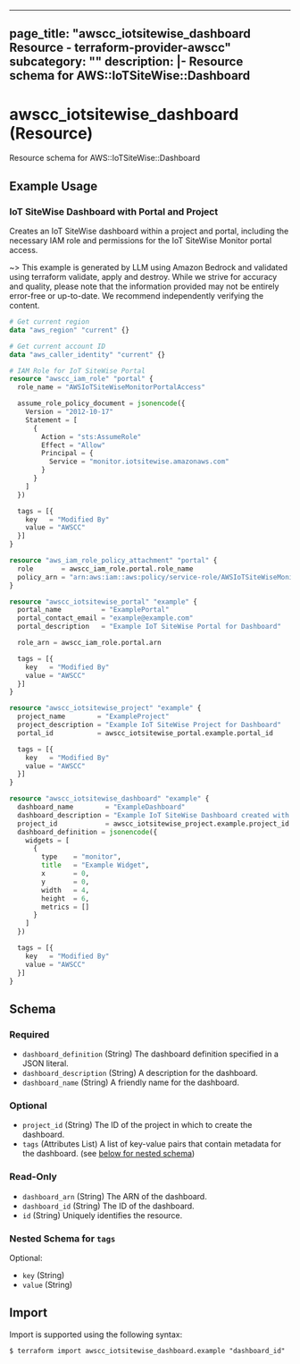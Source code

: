 
---
page_title: "awscc_iotsitewise_dashboard Resource - terraform-provider-awscc"
subcategory: ""
description: |-
  Resource schema for AWS::IoTSiteWise::Dashboard
---

# awscc_iotsitewise_dashboard (Resource)

Resource schema for AWS::IoTSiteWise::Dashboard

## Example Usage

### IoT SiteWise Dashboard with Portal and Project

Creates an IoT SiteWise dashboard within a project and portal, including the necessary IAM role and permissions for the IoT SiteWise Monitor portal access.

~> This example is generated by LLM using Amazon Bedrock and validated using terraform validate, apply and destroy. While we strive for accuracy and quality, please note that the information provided may not be entirely error-free or up-to-date. We recommend independently verifying the content.

```terraform
# Get current region
data "aws_region" "current" {}

# Get current account ID
data "aws_caller_identity" "current" {}

# IAM Role for IoT SiteWise Portal
resource "awscc_iam_role" "portal" {
  role_name = "AWSIoTSiteWiseMonitorPortalAccess"

  assume_role_policy_document = jsonencode({
    Version = "2012-10-17"
    Statement = [
      {
        Action = "sts:AssumeRole"
        Effect = "Allow"
        Principal = {
          Service = "monitor.iotsitewise.amazonaws.com"
        }
      }
    ]
  })

  tags = [{
    key   = "Modified By"
    value = "AWSCC"
  }]
}

resource "aws_iam_role_policy_attachment" "portal" {
  role       = awscc_iam_role.portal.role_name
  policy_arn = "arn:aws:iam::aws:policy/service-role/AWSIoTSiteWiseMonitorPortalAccess"
}

resource "awscc_iotsitewise_portal" "example" {
  portal_name          = "ExamplePortal"
  portal_contact_email = "example@example.com"
  portal_description   = "Example IoT SiteWise Portal for Dashboard"

  role_arn = awscc_iam_role.portal.arn

  tags = [{
    key   = "Modified By"
    value = "AWSCC"
  }]
}

resource "awscc_iotsitewise_project" "example" {
  project_name        = "ExampleProject"
  project_description = "Example IoT SiteWise Project for Dashboard"
  portal_id           = awscc_iotsitewise_portal.example.portal_id

  tags = [{
    key   = "Modified By"
    value = "AWSCC"
  }]
}

resource "awscc_iotsitewise_dashboard" "example" {
  dashboard_name        = "ExampleDashboard"
  dashboard_description = "Example IoT SiteWise Dashboard created with AWSCC provider"
  project_id            = awscc_iotsitewise_project.example.project_id
  dashboard_definition = jsonencode({
    widgets = [
      {
        type    = "monitor",
        title   = "Example Widget",
        x       = 0,
        y       = 0,
        width   = 4,
        height  = 6,
        metrics = []
      }
    ]
  })

  tags = [{
    key   = "Modified By"
    value = "AWSCC"
  }]
}
```

<!-- schema generated by tfplugindocs -->
## Schema

### Required

- `dashboard_definition` (String) The dashboard definition specified in a JSON literal.
- `dashboard_description` (String) A description for the dashboard.
- `dashboard_name` (String) A friendly name for the dashboard.

### Optional

- `project_id` (String) The ID of the project in which to create the dashboard.
- `tags` (Attributes List) A list of key-value pairs that contain metadata for the dashboard. (see [below for nested schema](#nestedatt--tags))

### Read-Only

- `dashboard_arn` (String) The ARN of the dashboard.
- `dashboard_id` (String) The ID of the dashboard.
- `id` (String) Uniquely identifies the resource.

<a id="nestedatt--tags"></a>
### Nested Schema for `tags`

Optional:

- `key` (String)
- `value` (String)

## Import

Import is supported using the following syntax:

```shell
$ terraform import awscc_iotsitewise_dashboard.example "dashboard_id"
```
